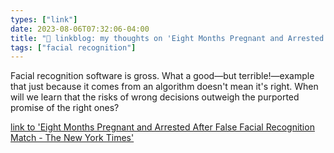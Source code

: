 ```yaml
---
types: ["link"]
date: 2023-08-06T07:32:06-04:00
title: "🔗 linkblog: my thoughts on 'Eight Months Pregnant and Arrested After False Facial Recognition Match - The New York Times'"
tags: ["facial recognition"]
---
```

Facial recognition software is gross. What a good—but terrible!—example that just because it comes from an algorithm doesn't mean it's right. When will we learn that the risks of wrong decisions outweigh the purported promise of the right ones?  
 

[link to 'Eight Months Pregnant and Arrested After False Facial Recognition Match - The New York Times'](https://www.nytimes.com/2023/08/06/technology/facial-recognition-false-arrest.html)
